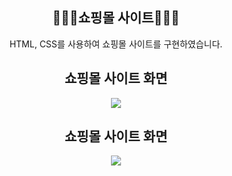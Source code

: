 <div align="center">
<h2> 🧑🏻‍💻쇼핑몰 사이트🧑🏻‍💻 </h2>
HTML, CSS를 사용하여 쇼핑몰 사이트를 구현하였습니다.
</div>

<div align="center">
<h2>  쇼핑몰 사이트 화면 </h2>
<img src = "https://github.com/kbsneues/Shopping-Mall-Site/assets/66941439/1a1d0eda-f5eb-497d-a8b5-dbbed2a0487b" />
</div>

<div align="center">
<h2>  쇼핑몰 사이트 화면 </h2>
<img src = "https://github.com/kbsneues/Shopping-Mall-Site/assets/66941439/1a1d0eda-f5eb-497d-a8b5-dbbed2a0487b" />
</div>

